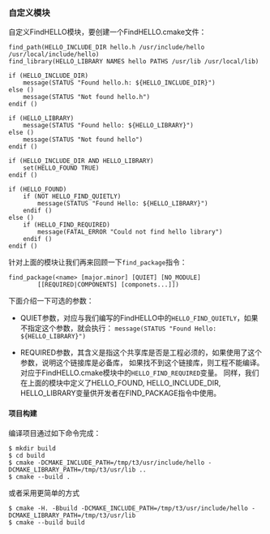### 自定义模块

自定义FindHELLO模块，要创建一个FindHELLO.cmake文件：
```
find_path(HELLO_INCLUDE_DIR hello.h /usr/include/hello /usr/local/include/hello)
find_library(HELLO_LIBRARY NAMES hello PATHS /usr/lib /usr/local/lib)

if (HELLO_INCLUDE_DIR)
    message(STATUS "Found hello.h: ${HELLO_INCLUDE_DIR}")
else ()
    message(STATUS "Not found hello.h")
endif ()

if (HELLO_LIBRARY)
    message(STATUS "Found hello: ${HELLO_LIBRARY}")
else ()
    message(STATUS "Not found hello")
endif ()

if (HELLO_INCLUDE_DIR AND HELLO_LIBRARY)
    set(HELLO_FOUND TRUE)
endif ()

if (HELLO_FOUND)
    if (NOT HELLO_FIND_QUIETLY)
        message(STATUS "Found Hello: ${HELLO_LIBRARY}")
    endif ()
else ()
    if (HELLO_FIND_REQUIRED)
        message(FATAL_ERROR "Could not find hello library")
    endif ()
endif ()
```

针对上面的模块让我们再来回顾一下`find_package`指令：
```
find_package(<name> [major.minor] [QUIET] [NO_MODULE]
        [[REQUIRED|COMPONENTS] [componets...]])
```
下面介绍一下可选的参数：
- QUIET参数，对应与我们编写的FindHELLO中的`HELLO_FIND_QUIETLY`，如果不指定这个参数，就会执行：
`message(STATUS "Found Hello: ${HELLO_LIBRARY}")`

- REQUIRED参数，其含义是指这个共享库是否是工程必须的，如果使用了这个参数，说明这个链接库是必备库，
    如果找不到这个链接库，则工程不能编译。对应于FindHELLO.cmake模块中的`HELLO_FIND_REQUIRED`变量。
    同样，我们在上面的模块中定义了HELLO_FOUND, HELLO_INCLUDE_DIR, HELLO_LIBRARY变量供开发者在FIND_PACKAGE指令中使用。

#### 项目构建

编译项目通过如下命令完成：

```shell
$ mkdir build
$ cd build
$ cmake -DCMAKE_INCLUDE_PATH=/tmp/t3/usr/include/hello -DCMAKE_LIBRARY_PATH=/tmp/t3/usr/lib ..
$ cmake --build .
```

或者采用更简单的方式

```shell
$ cmake -H. -Bbuild -DCMAKE_INCLUDE_PATH=/tmp/t3/usr/include/hello -DCMAKE_LIBRARY_PATH=/tmp/t3/usr/lib
$ cmake --build build
```
